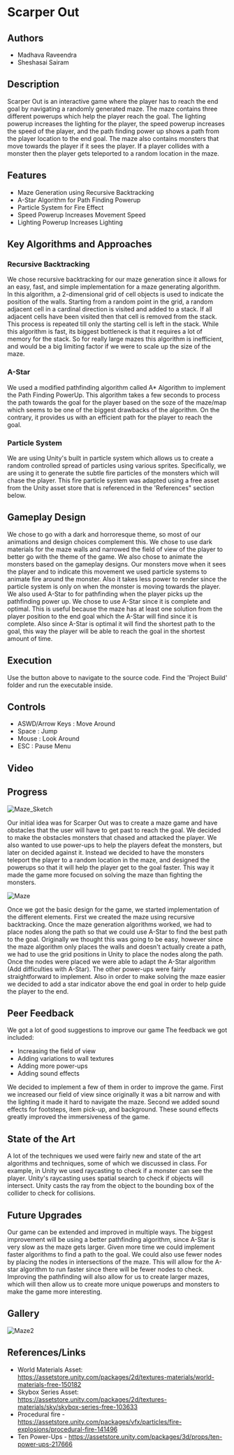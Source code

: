# Scarper Out

## Authors

-   Madhava Raveendra
-   Sheshasai Sairam

## Description

Scarper Out is an interactive game where the player has to reach the end goal by navigating a randomly generated maze. The maze contains three different powerups which help the player reach the goal. The lighting powerup increases the lighting for the player, the speed powerup increases the speed of the player, and the path finding power up shows a path from the player location to the end goal. The maze also contains monsters that move towards the player if it sees the player. If a player collides with a monster then the player gets teleported to a random location in the maze.

## Features

-   Maze Generation using Recursive Backtracking <br />
-   A-Star Algorithm for Path Finding Powerup <br />
-   Particle System for Fire Effect <br />
-   Speed Powerup Increases Movement Speed <br />
-   Lighting Powerup Increases Lighting <br />

## Key Algorithms and Approaches

### Recursive Backtracking

We chose recursive backtracking for our maze generation since it allows for an easy, fast, and simple implementation for a maze generating algorithm. In this algorithm, a 2-dimensional grid of cell objects is used to indicate the position of the walls. Starting from a random point in the grid, a random adjacent cell in a cardinal direction is visited and added to a stack. If all adjacent cells have been visited then that cell is removed from the stack. This process is repeated till only the starting cell is left in the stack. While this algorithm is fast, its biggest bottleneck is that it requires a lot of memory for the stack. So for really large mazes this algorithm is inefficient, and would be a big limiting factor if we were to scale up the size of the maze.

### A-Star

We used a modified pathfinding algorithm called A\* Algorithm to implement the Path Finding PowerUp. This algorithm takes a few seconds to process the path towards the goal for the player based on the soze of the maze/map which seems to be one of the biggest drawbacks of the algorithm. On the contrary, it provides us with an efficient path for the player to reach the goal.

### Particle System

We are using Unity's built in particle system which allows us to create a random controlled spread of particles using various sprites. Specifically, we are using it to generate the subtle fire particles of the monsters which will chase the player. This fire particle system was adapted using a free asset from the Unity asset store that is referenced in the 'References" section below.

## Gameplay Design

We chose to go with a dark and horroresque theme, so most of our animations and design choices complement this. We chose to use dark materials for the maze walls and narrowed the field of view of the player to better go with the theme of the game. We also chose to animate the monsters based on the gameplay designs. Our monsters move when it sees the player and to indicate this movement we used particle systems to animate fire around the monster. Also it takes less power to render since the particle system is only on when the monster is moving towards the player. We also used A-Star to for pathfinding when the player picks up the pathfinding power up. We chose to use A-Star since it is complete and optimal. This is useful because the maze has at least one solution from the player position to the end goal which the A-Star will find since it is complete. Also since A-Star is optimal it will find the shortest path to the goal, this way the player will be able to reach the goal in the shortest amount of time.

## Execution

Use the button above to navigate to the source code. Find the 'Project Build' folder and run the executable inside.

## Controls

-   ASWD/Arrow Keys : Move Around <br />
-   Space : Jump <br />
-   Mouse : Look Around <br />
-   ESC : Pause Menu <br />

## Video

## Progress

![Maze_Sketch](https://media.github.umn.edu/user/17151/files/7bb69057-d958-46d8-8db5-eb57f10a00de)

Our initial idea was for Scarper Out was to create a maze game and have obstacles that the user will have to get past to reach the goal. We decided to make the obstacles monsters that chased and attacked the player. We also wanted to use power-ups to help the players defeat the monsters, but later on decided against it. Instead we decided to have the monsters teleport the player to a random location in the maze, and designed the powerups so that it will help the player get to the goal faster. This way it made the game more focused on solving the maze than fighting the monsters.

![Maze](https://media.github.umn.edu/user/17151/files/206c8221-bbb5-4f50-b98a-0cf18cd39656)

Once we got the basic design for the game, we started implementation of the different elements. First we created the maze using recursive backtracking. Once the maze generation algorithms worked, we had to place nodes along the path so that we could use A-Star to find the best path to the goal. Originally we thought this was going to be easy, however since the maze algorithm only places the walls and doesn't actually create a path, we had to use the grid positions in Unity to place the nodes along the path. Once the nodes were placed we were able to adapt the A-Star algorithm (Add difficulties with A-Star). The other power-ups were fairly straightforward to implement. Also in order to make solving the maze easier we decided to add a star indicator above the end goal in order to help guide the player to the end.

## Peer Feedback

We got a lot of good suggestions to improve our game The feedback we got included:

-   Increasing the field of view
-   Adding variations to wall textures
-   Adding more power-ups
-   Adding sound effects

We decided to implement a few of them in order to improve the game. First we increased our field of view since originally it was a bit narrow and with the lighting it made it hard to navigate the maze. Second we added sound effects for footsteps, item pick-up, and background. These sound effects greatly improved the immersiveness of the game.

## State of the Art

A lot of the techniques we used were fairly new and state of the art algorithms and techniques, some of which we discussed in class. For example, in Unity we used raycasting to check if a monster can see the player. Unity's raycasting uses spatial search to check if objects will intersect. Unity casts the ray from the object to the bounding box of the collider to check for collisions.

## Future Upgrades

Our game can be extended and improved in multiple ways. The biggest improvement will be using a better pathfinding algorithm, since A-Star is very slow as the maze gets larger. Given more time we could implement faster algorithms to find a path to the goal. We could also use fewer nodes by placing the nodes in intersections of the maze. This will allow for the A-star algorithm to run faster since there will be fewer nodes to check. Improving the pathfinding will also allow for us to create larger mazes, which will then allow us to create more unique powerups and monsters to make the game more interesting.

## Gallery

![Maze2](https://media.github.umn.edu/user/17151/files/c73e5c02-37df-48c9-b73e-53110eb28994)


## References/Links

-   World Materials Asset: https://assetstore.unity.com/packages/2d/textures-materials/world-materials-free-150182
-   Skybox Series Asset: https://assetstore.unity.com/packages/2d/textures-materials/sky/skybox-series-free-103633
-   Procedural fire - https://assetstore.unity.com/packages/vfx/particles/fire-explosions/procedural-fire-141496
-   Ten Power-Ups - https://assetstore.unity.com/packages/3d/props/ten-power-ups-217666
